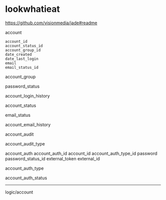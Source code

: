 lookwhatieat
============



https://github.com/visionmedia/jade#readme






account

	account_id
	account_status_id
	account_group_id
	date_created
	date_last_login
	email
	email_status_id

account_group

password_status

account_login_history

account_status

email_status

account_email_history

account_audit	

account_audit_type

account_auth
	account_auth_id
	account_id
	account_auth_type_id
	password
	password_status_id
	external_token
	external_id


account_auth_type

account_auth_status

---------------------------------------

logic/account



